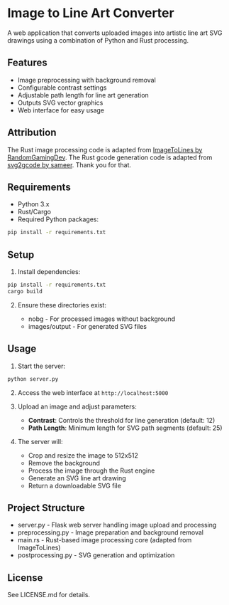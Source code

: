 # Image to Line Art Converter

A web application that converts uploaded images into artistic line art SVG drawings using a combination of Python and Rust processing.

## Features

- Image preprocessing with background removal
- Configurable contrast settings 
- Adjustable path length for line art generation
- Outputs SVG vector graphics
- Web interface for easy usage

## Attribution

The Rust image processing code is adapted from [ImageToLines by RandomGamingDev](https://github.com/RandomGamingDev/ImageToLines).
The Rust gcode generation code is adapted from [svg2gcode by sameer](https://github.com/sameer/svg2gcode).
Thank you for that.


## Requirements

- Python 3.x
- Rust/Cargo
- Required Python packages:
```sh
pip install -r requirements.txt
```

## Setup

1. Install dependencies:
```sh
pip install -r requirements.txt
cargo build
```

2. Ensure these directories exist:

   - nobg - For processed images without background
   - images/output - For generated SVG files

## Usage

1. Start the server:
```sh
python server.py
```

2. Access the web interface at `http://localhost:5000`

3. Upload an image and adjust parameters:
   - **Contrast**: Controls the threshold for line generation (default: 12)
   - **Path Length**: Minimum length for SVG path segments (default: 25)

4. The server will:
   - Crop and resize the image to 512x512
   - Remove the background
   - Process the image through the Rust engine
   - Generate an SVG line art drawing
   - Return a downloadable SVG file

## Project Structure

   - server.py - Flask web server handling image upload and processing
   - preprocessing.py - Image preparation and background removal
   - main.rs - Rust-based image processing core (adapted from ImageToLines)
   - postprocessing.py - SVG generation and optimization

## License

See LICENSE.md for details.

